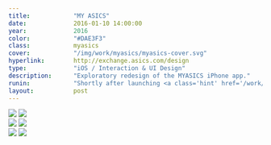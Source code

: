 ```yaml
---
title:            "MY ASICS"
date:             2016-01-10 14:00:00
year:             2016
color:            "#DAE3F3"
class:            myasics
cover:            "/img/work/myasics/myasics-cover.svg"
hyperlink:        http://exchange.asics.com/design
type:             "iOS / Interaction & UI Design"
description:      "Exploratory redesign of the MYASICS iPhone app."
runin:            "Shortly after launching <a class='hint' href='/work/exchange.html'>Exchange</a>, Asics' first social community platform, I worked on redesigning the MYASICS iOS app.<br/><br/>With this new design, the goal was to deliver a more social experience to the MY ASICS runners' training program. In addition to all the customised coaching features, we added community tips and more in-depth personal profile options tapping into the <strong>Exchange</strong> API.<br/><br/>Screenshots below are approved high fidelity mock-ups. This design project went to completion but was never implemented and launched on the market due to <a class='hint' href='https://www.theverge.com/2016/2/12/10977664/asics-runkeeper-acquisition'>Asics acquiring Runkeeper</a>."
layout:           post
---
```


<div class="post-content-grid">
  <div class="post-content-column column-3 offset-2">
    <img class="post-content-screen iphone lazyload" src="{{ site.baseurl }}/img/work/myasics/myasics-activity.png" />
    <img class="post-content-screen iphone lazyload" src="{{ site.baseurl }}/img/work/myasics/myasics-run-details-2.png" />
  </div>
  <div class="post-content-column column-3 offset-1">
    <img class="post-content-screen iphone lazyload" src="{{ site.baseurl }}/img/work/myasics/myasics-run-details-2.png" />
    <img class="post-content-screen iphone lazyload" src="{{ site.baseurl }}/img/work/myasics/myasics-profile.png" />
  </div>
  <div class="post-content-column column-3">
    <img class="post-content-screen iphone lazyload radius-mya" src="{{ site.baseurl }}/img/work/myasics/myasics-answer.png" />
    <img class="post-content-screen iphone lazyload" src="{{ site.baseurl }}/img/work/myasics/myasics-plan.png" />
  </div>
</div>

